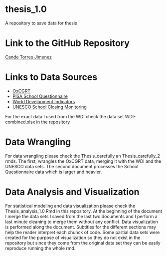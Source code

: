 # thesis_1.0
A repository to save data for thesis


# Link to the GitHub  Repository 
[Cande Torres Jimenez](https://github.com/MCTJ1998/thesis_1.0)


# Links to Data Sources 

- [OxCGRT](https://covidtracker.bsg.ox.ac.uk)
- [PISA School Questionnaire](https://www.oecd.org/pisa/data/2018database/)
- [World Development Indicators](https://databank.worldbank.org/source/world-development-indicators)
- [UNESCO School Closing Monitoring](https://en.unesco.org/covid19/educationresponse#schoolclosures) 

For the exact data I used from the WDI check the data set WDI-combined.xlsx in the repository 

# Data Wrangling 
 
For data wrangling please check the Thesis_carefully an Thesis_carefully_2 rmds. The first, wrangles the OxCGRT data, merging it with the WDI and the UNESCO data sets. The second document processes the School Questionnaire data which is larger and heavier. 
 
# Data Analysis and Visualization 

For statistical modeling and data visualization please check the Thesis_analysis_1.0.Rmd in this repository. At the beginning of the document I merge the data sets I saved from the last two documents and I perform a last minute cleaning to merge them without any conflict. Data visualization is performed along the document. Subtitles for the different sections may help the reader interpret each chunck of code. Some partial data sets were created for the purpose of visualization so they do not exist in the repository but since they come from the original data set they can be easily reproduce running the whole rmd.  
